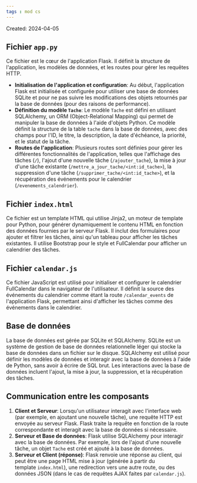 ```yaml
---
tags : mod cs
---
```

Created: 2024-04-05

## Fichier `app.py`

Ce fichier est le cœur de l'application Flask. Il définit la structure de l'application, les modèles de données, et les routes pour gérer les requêtes HTTP.

- **Initialisation de l'application et configuration**: Au début, l'application Flask est initialisée et configurée pour utiliser une base de données SQLite et pour ne pas suivre les modifications des objets retournés par la base de données (pour des raisons de performance).
- **Définition du modèle `Tache`**: Le modèle `Tache` est défini en utilisant SQLAlchemy, un ORM (Object-Relational Mapping) qui permet de manipuler la base de données à l'aide d'objets Python. Ce modèle définit la structure de la table `tache` dans la base de données, avec des champs pour l'ID, le titre, la description, la date d'échéance, la priorité, et le statut de la tâche.
- **Routes de l'application**: Plusieurs routes sont définies pour gérer les différentes fonctionnalités de l'application, telles que l'affichage des tâches (`/`), l'ajout d'une nouvelle tâche (`/ajouter_tache`), la mise à jour d'une tâche existante (`/mettre_a_jour_tache/<int:id_tache>`), la suppression d'une tâche (`/supprimer_tache/<int:id_tache>`), et la récupération des événements pour le calendrier (`/evenements_calendrier`).

## Fichier `index.html`

Ce fichier est un template HTML qui utilise Jinja2, un moteur de template pour Python, pour générer dynamiquement le contenu HTML en fonction des données fournies par le serveur Flask. Il inclut des formulaires pour ajouter et filtrer les tâches, ainsi qu'un tableau pour afficher les tâches existantes. Il utilise Bootstrap pour le style et FullCalendar pour afficher un calendrier des tâches.

## Fichier `calendar.js`

Ce fichier JavaScript est utilisé pour initialiser et configurer le calendrier FullCalendar dans le navigateur de l'utilisateur. Il définit la source des événements du calendrier comme étant la route `/calendar_events` de l'application Flask, permettant ainsi d'afficher les tâches comme des événements dans le calendrier.

## Base de données

La base de données est gérée par SQLite et SQLAlchemy. SQLite est un système de gestion de base de données relationnelle léger qui stocke la base de données dans un fichier sur le disque. SQLAlchemy est utilisé pour définir les modèles de données et interagir avec la base de données à l'aide de Python, sans avoir à écrire de SQL brut. Les interactions avec la base de données incluent l'ajout, la mise à jour, la suppression, et la récupération des tâches.

## Communication entre les composants

1. **Client et Serveur**: Lorsqu'un utilisateur interagit avec l'interface web (par exemple, en ajoutant une nouvelle tâche), une requête HTTP est envoyée au serveur Flask. Flask traite la requête en fonction de la route correspondante et interagit avec la base de données si nécessaire.
2. **Serveur et Base de données**: Flask utilise SQLAlchemy pour interagir avec la base de données. Par exemple, lors de l'ajout d'une nouvelle tâche, un objet `Tache` est créé et ajouté à la base de données.
3. **Serveur et Client (réponse)**: Flask renvoie une réponse au client, qui peut être une page HTML mise à jour (générée à partir du template `index.html`), une redirection vers une autre route, ou des données JSON (dans le cas de requêtes AJAX faites par `calendar.js`).

